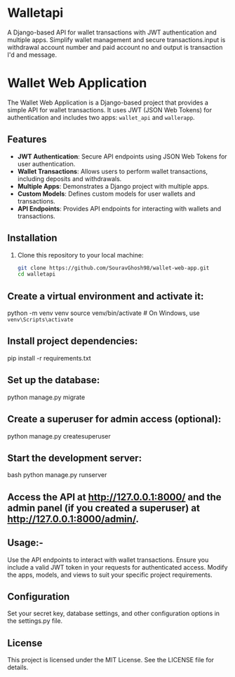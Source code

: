 # Walletapi
A Django-based API for wallet transactions with JWT authentication and multiple apps. Simplify wallet management and secure transactions.input is withdrawal account number and paid account no and output is transaction I'd and message.
# Wallet Web Application

The Wallet Web Application is a Django-based project that provides a simple API for wallet transactions. It uses JWT (JSON Web Tokens) for authentication and includes two apps: `wallet_api` and `wallerapp`.

## Features

- **JWT Authentication**: Secure API endpoints using JSON Web Tokens for user authentication.
- **Wallet Transactions**: Allows users to perform wallet transactions, including deposits and withdrawals.
- **Multiple Apps**: Demonstrates a Django project with multiple apps.
- **Custom Models**: Defines custom models for user wallets and transactions.
- **API Endpoints**: Provides API endpoints for interacting with wallets and transactions.

## Installation

1. Clone this repository to your local machine:
   ```bash
   git clone https://github.com/SouravGhosh98/wallet-web-app.git
   cd walletapi
## Create a virtual environment and activate it:
   python -m venv venv
source venv/bin/activate  # On Windows, use `venv\Scripts\activate`

## Install project dependencies:
pip install -r requirements.txt
## Set up the database:
python manage.py migrate
## Create a superuser for admin access (optional):
python manage.py createsuperuser
## Start the development server:
bash
python manage.py runserver
## Access the API at http://127.0.0.1:8000/ and the admin panel (if you created a superuser) at http://127.0.0.1:8000/admin/.
## Usage:-
Use the API endpoints to interact with wallet transactions.
Ensure you include a valid JWT token in your requests for authenticated access.
Modify the apps, models, and views to suit your specific project requirements.
## Configuration
Set your secret key, database settings, and other configuration options in the settings.py file.
## License
This project is licensed under the MIT License. See the LICENSE file for details.
